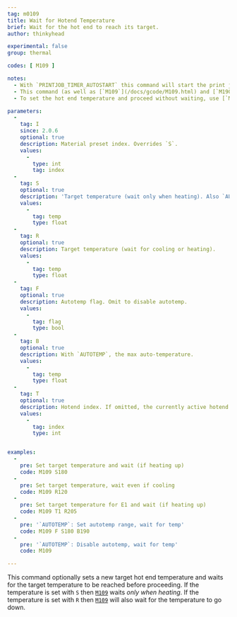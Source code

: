 ```yaml
---
tag: m0109
title: Wait for Hotend Temperature
brief: Wait for the hot end to reach its target.
author: thinkyhead

experimental: false
group: thermal

codes: [ M109 ]

notes:
  - With `PRINTJOB_TIMER_AUTOSTART` this command will start the print job if heating, and stop the print job timer if the temperature is set at or below half of `EXTRUDE_MINTEMP`.
  - This command (as well as [`M109`](/docs/gcode/M109.html) and [`M190`](/docs/gcode/M190.html)) can block new commands from the host, preventing remote shutdown. However, if `EMERGENCY_PARSER` is enabled, a host can send [`M108`](/docs/gcode/M108.html) to break out of the wait loop.
  - To set the hot end temperature and proceed without waiting, use [`M104`](/docs/gcode/M104.html).

parameters:
  -
    tag: I
    since: 2.0.6
    optional: true
    description: Material preset index. Overrides `S`.
    values:
      -
        type: int
        tag: index
  -
    tag: S
    optional: true
    description: 'Target temperature (wait only when heating). Also `AUTOTEMP`: The min auto-temperature.'
    values:
      -
        tag: temp
        type: float
  -
    tag: R
    optional: true
    description: Target temperature (wait for cooling or heating).
    values:
      -
        tag: temp
        type: float
  -
    tag: F
    optional: true
    description: Autotemp flag. Omit to disable autotemp.
    values:
      -
        tag: flag
        type: bool
  -
    tag: B
    optional: true
    description: With `AUTOTEMP`, the max auto-temperature.
    values:
      -
        tag: temp
        type: float
  -
    tag: T
    optional: true
    description: Hotend index. If omitted, the currently active hotend will be used.
    values:
      -
        tag: index
        type: int


examples:
  -
    pre: Set target temperature and wait (if heating up)
    code: M109 S180
  -
    pre: Set target temperature, wait even if cooling
    code: M109 R120
  -
    pre: Set target temperature for E1 and wait (if heating up)
    code: M109 T1 R205
  -
    pre: '`AUTOTEMP`: Set autotemp range, wait for temp'
    code: M109 F S180 B190
  -
    pre: '`AUTOTEMP`: Disable autotemp, wait for temp'
    code: M109

---
```


This command optionally sets a new target hot end temperature and waits for the target temperature to be reached before proceeding. If the temperature is set with `S` then [`M109`](/docs/gcode/M109.html) waits *only when heating*. If the temperature is set with `R` then [`M109`](/docs/gcode/M109.html) will also wait for the temperature to go down.
